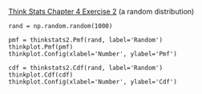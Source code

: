 [Think Stats Chapter 4 Exercise 2](http://greenteapress.com/thinkstats2/html/thinkstats2005.html#toc41) (a random distribution)

>> 
```
rand = np.random.random(1000)
```
```
pmf = thinkstats2.Pmf(rand, label='Random')
thinkplot.Pmf(pmf)
thinkplot.Config(xlabel='Number', ylabel='Pmf')
```
```
cdf = thinkstats2.Cdf(rand, label='Random')
thinkplot.Cdf(cdf)
thinkplot.Config(xlabel='Number', ylabel='Cdf')
```
